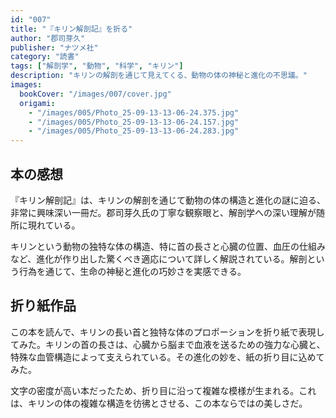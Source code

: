 ```yaml
---
id: "007"
title: "『キリン解剖記』を折る"
author: "郡司芽久"
publisher: "ナツメ社"
category: "読書"
tags: ["解剖学", "動物", "科学", "キリン"]
description: "キリンの解剖を通じて見えてくる、動物の体の神秘と進化の不思議。"
images:
  bookCover: "/images/007/cover.jpg"
  origami:
    - "/images/005/Photo_25-09-13-13-06-24.375.jpg"
    - "/images/005/Photo_25-09-13-13-06-24.157.jpg"
    - "/images/005/Photo_25-09-13-13-06-24.283.jpg"
---
```


## 本の感想

『キリン解剖記』は、キリンの解剖を通じて動物の体の構造と進化の謎に迫る、非常に興味深い一冊だ。郡司芽久氏の丁寧な観察眼と、解剖学への深い理解が随所に現れている。

キリンという動物の独特な体の構造、特に首の長さと心臓の位置、血圧の仕組みなど、進化が作り出した驚くべき適応について詳しく解説されている。解剖という行為を通じて、生命の神秘と進化の巧妙さを実感できる。

## 折り紙作品

この本を読んで、キリンの長い首と独特な体のプロポーションを折り紙で表現してみた。キリンの首の長さは、心臓から脳まで血液を送るための強力な心臓と、特殊な血管構造によって支えられている。その進化の妙を、紙の折り目に込めてみた。

文字の密度が高い本だったため、折り目に沿って複雑な模様が生まれる。これは、キリンの体の複雑な構造を彷彿とさせる、この本ならではの美しさだ。
